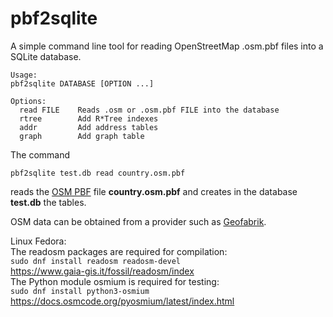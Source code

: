 # pbf2sqlite

A simple command line tool for reading OpenStreetMap .osm.pbf files into a SQLite database.

```
Usage:
pbf2sqlite DATABASE [OPTION ...]

Options:
  read FILE    Reads .osm or .osm.pbf FILE into the database
  rtree        Add R*Tree indexes
  addr         Add address tables
  graph        Add graph table
```

The command
```
pbf2sqlite test.db read country.osm.pbf
```
reads the [OSM PBF](https://wiki.openstreetmap.org/wiki/PBF_Format)
file **country.osm.pbf** and creates in the database **test.db** the tables.

OSM data can be obtained from a provider such as [Geofabrik](https://download.geofabrik.de).

Linux Fedora:  
The readosm packages are required for compilation:  
`sudo dnf install readosm readosm-devel`  
<https://www.gaia-gis.it/fossil/readosm/index>  
The Python module osmium is required for testing:  
`sudo dnf install python3-osmium`  
<https://docs.osmcode.org/pyosmium/latest/index.html>  

